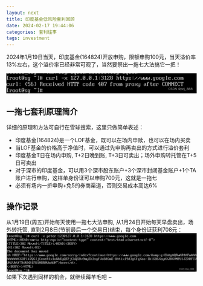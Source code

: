 ```yaml
---
layout: next
title: 印度基金低风险套利回顾
date: 2024-02-17 19:44:06
categories: 套利往事
tags: investment
---
```


2024年1月19日当天，印度基金(164824)开放申购，限额申购100元，当天溢价率13%左右，这个溢价率已经非常可观了，当然要祭出一拖七大法搞它一把！
<!-- more -->

![](image1.png)
## 一拖七套利原理简介
详细的原理和方法可自行在雪球搜索，这里只做简单表述：
* 印度基金(164824)是一个LOF基金，既可以在场内申赎，也可以在场内买卖
* 当LOF基金的价格高于净值时，可以通过先申购再卖出的方式进行溢价套利
* 印度基金T日在场内申购,  T+2日晚到账, T+3日可卖出；场外申购转托管在T+5日可卖出
* 对于深市的印度基金，可以用3个深市股东账户+3个深市封闭基金账户+1个TA账户进行申购，这样单身份证可以申购700元，这就是一拖七
* 必须有场内一折申购+免5的券商渠道，否则交易成本高达6%

## 操作记录
从1月19日(周五)开始每天使用一拖七大法申购, 从1月24日开始每天早盘卖出，场外转托管, 直到2月8日(节前最后一个交易日)结束，每个身份证获利708元：
![](image2.png)
如果下次遇到同样的机会，就继续薅羊毛吧 ~


